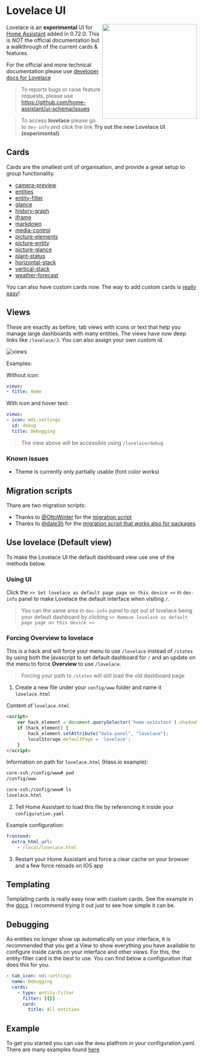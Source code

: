 # Lovelace UI 

<img align="right" height="250px" src="https://user-images.githubusercontent.com/7738048/41777567-6f8caa1a-7634-11e8-8ff4-a0589240d724.png">

Lovelace is an **experimental** UI for [Home Assistant](https://www.home-assistant.io/) added in 0.72.0. This is *NOT* the official documentation but a walkthrough of the current cards & features.

For the official and more technical documentation please use [developer docs for Lovelace](https://developers.home-assistant.io/docs/en/lovelace_index.html)

> To reports bugs or raise feature requests, please use https://github.com/home-assistant/ui-schema/issues

> To access **lovelace** please go to `dev-info` and click the link **Try out the new Lovelace UI (experimental)** 

## Cards
Cards are the smallest unit of organisation, and provide a great setup to group functionality. 

- [camera-preview](card-camera-preview.md)
- [entities](card-entities.md)
- [entity-filter](card-entity-filter.md)
- [glance](card-glance.md)
- [history-graph](card-history-graph.md)
- [iframe](card-iframe.md)
- [markdown](card-markdown.md)
- [media-control](card-media-control.md)
- [picture-elements](card-picture-elements.md)
- [picture-entity](card-picture-entity.md)
- [picture-glance](card-picture-glance.md)
- [plant-status](card-plant-status.md)
- [horizontal-stack](card-horizontal-stack.md)
- [vertical-stack](card-vertical-stack.md)
- [weather-forecast](card-weather-forecast.md)

You can also have custom cards now. The way to add custom cards is [really easy](https://developers.home-assistant.io/docs/en/lovelace_custom_card.html)!

## Views
These are exactly as before, tab views with icons or text that help you manage large dashboards with many entities. The views have now deep links like `/lovelace/3`. You can also assign your own custom id.

![views](https://user-images.githubusercontent.com/7738048/41777460-0c432b6e-7634-11e8-8738-ca078a552d06.gif)

Examples:

Without icon:
```yaml
views:
- title: Home
```

With icon and hover text:
```yaml
views:
- icon: mdi:settings
  id: debug
  title: Debugging
```

> The view above will be accessible using `/lovelace/debug`

### Known issues

- Theme is currently only partially usable (font color works)

## Migration scripts

Thare are two migration scripts:

- Thanks to [@OttoWinter](https://github.com/OttoWinter) for the [migration script](https://gist.github.com/OttoWinter/730383148041824bc47786ea292572f8)
- Thanks to [@dale3h](https://github.com/dale3h) for the [migration script that works also for packages](https://github.com/dale3h/python-lovelace)


## Use lovelace (Default view)

To make the Lovelace UI the default dashboard view use one of the methods below.

### Using UI

Click the `>> Set lovelace as default page page on this device <<` in `dev-info` panel to make Lovelace the default interface when visiting `/`. 

> You can the same area in `dev-info` panel to opt out of lovelace being your default dashboard by clicking `>> Remove lovelace as default page page on this device <<`

### Forcing Overview to lovelace

This is a hack and will force your menu to use `/lovelace` instead of `/states` by using both the javascript to set default dashboard for `/` and an update on the menu to force **Overview** to use `/lovelace`. 

> Forcing your path to `/states` will still load the old dashboard page

1. Create a new file under your `config/www` folder and name it `lovelace.html`

Content of `lovelace.html`

```html
<script>
    var hack_element = document.querySelector('home-assistant').shadowRoot.querySelector('home-assistant-main').shadowRoot.querySelector('ha-sidebar').shadowRoot.querySelector('paper-icon-item[data-panel="states"]');
    if (hack_element) {
        hack_element.setAttribute("data-panel", "lovelace");
        localStorage.defaultPage = 'lovelace';
    }
</script>
```

Information on path for `lovelace.html` (Hass.io example):

```bash
core-ssh:/config/www# pwd
/config/www

core-ssh:/config/www# ls 
lovelace.html
```

2. Tell Home Assistant to load this file by referencing it inside your `configuration.yaml`

Example configuration:

```yaml
frontend:
  extra_html_url:
    - /local/lovelace.html
```

3. Restart your Home Assistant and force a clear cache on your browser and a few force reloads on IOS app

## Templating
Templating cards is really easy now with custom cards. See the example in the [docs](https://developers.home-assistant.io/docs/en/lovelace_custom_card.html#defining-your-card). I recommend trying it out just to see how simple it can be.

## Debugging
As entities no longer show up automatically on your interface, it is recommended that you get a View to show everything you have available to configure inside cards on your interface and other views. For this, the entity-filter card is the best to use. You can find below a configuration that does this for you. 

```yaml
- tab_icon: mdi:settings
  name: Debugging
  cards:
    - type: entity-filter
      filter: [{}]
      card:
        title: All entities
```

## Example
To get you started you can use the `demo` platfrom in your configuration.yaml. There are many examples found [here](https://github.com/home-assistant/ui-schema/blob/master/dev_repo_test_config)

